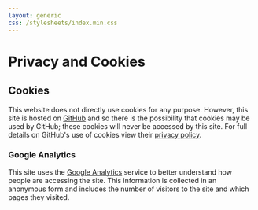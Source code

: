 ```yaml
---
layout: generic
css: /stylesheets/index.min.css
---
```


# Privacy and Cookies


## Cookies
This website does not directly use cookies for any purpose. 
However, this site is hosted on [GitHub](https://github.com) and so there is the possibility that cookies may be used by GitHub; these cookies will never be accessed by this site. 
For full details on GitHub's use of cookies view their [privacy policy](https://help.github.com/articles/github-privacy-policy/).

### Google Analytics
This site uses the [Google Analytics](https://support.google.com/analytics/answer/6004245) service to better understand how people are accessing the site.
This information is collected in an anonymous form and includes the number of visitors to the site and which pages they visited.
